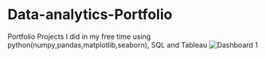 # Data-analytics-Portfolio
Portfolio Projects I did in my free time using python(numpy,pandas,matplotlib,seaborn), SQL and Tableau
![Dashboard 1](https://github.com/user-attachments/assets/392f9da4-6073-4e11-8f00-3d2813610eda)
